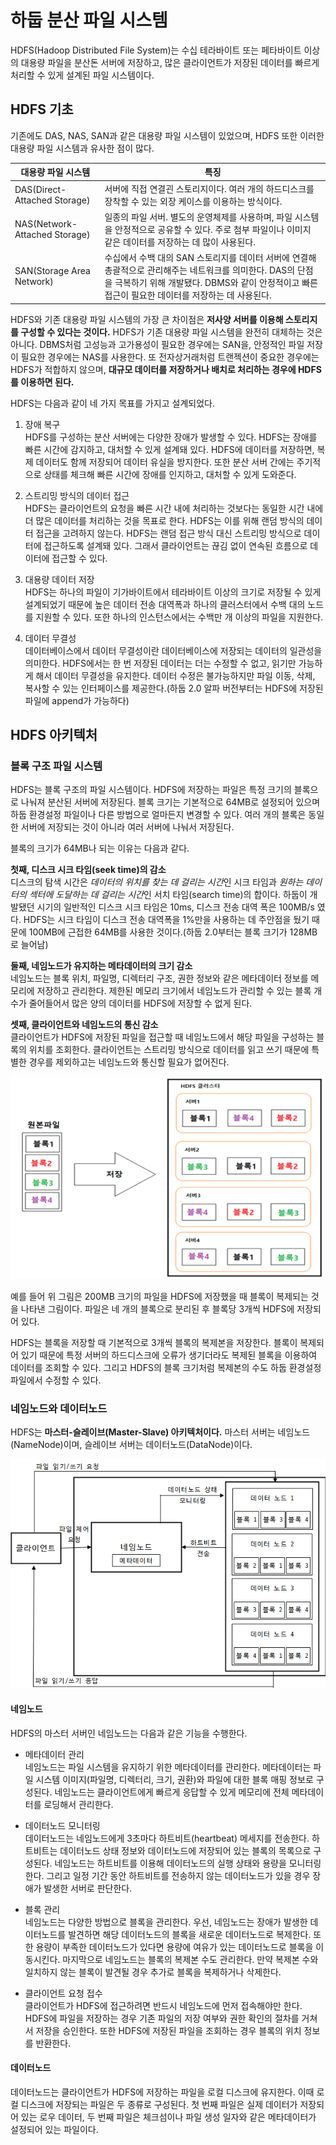 # 하둡 분산 파일 시스템

HDFS(Hadoop Distributed File System)는 수십 테라바이트 또는 페타바이트 이상의 대용량 파일을 분산돈 서버에 저장하고, 많은 클라이언트가 저장된 데이터를 빠르게 처리할 수 있게 설계된 파일 시스템이다.

## HDFS 기초

기존에도 DAS, NAS, SAN과 같은 대용량 파일 시스템이 있었으며, HDFS 또한 이러한 대용량 파일 시스템과 유사한 점이 많다.

대용량 파일 시스템 | 특징
-------------- | --
DAS(Direct-Attached Storage) | 서버에 직접 연결괸 스토리지이다. 여러 개의 하드디스크를 장착할 수 있는 외장 케이스를 이용하는 방식이다.
NAS(Network-Attached Storage) | 일종의 파일 서버. 별도의 운영체제를 사용하며, 파일 시스템을 안정적으로 공유할 수 있다. 주로 첨부 파일이나 이미지 같은 데이터를 저장하는 데 많이 사용된다.
SAN(Storage Area Network) | 수십에서 수백 대의 SAN 스토리지를 데이터 서버에 연결해 총괄적으로 관리해주는 네트워크를 의미한다. DAS의 단점을 극복하기 위해 개발됐다. DBMS와 같이 안정적이고 빠른 접근이 필요한 데이터를 저장하는 데 사용된다.

HDFS와 기존 대용량 파일 시스템의 가장 큰 차이점은 **저사양 서버를 이용해 스토리지를 구성할 수 있다는 것이다.** HDFS가 기존 대용량 파일 시스템을 완전히 대체하는 것은 아니다. DBMS처럼 고성능과 고가용성이 필요한 경우에는 SAN을, 안정적인 파일 저장이 필요한 경우에는 NAS를 사용한다. 또 전자상거래처럼 트랜젝션이 중요한 경우에는 HDFS가 적합하지 않으며, **대규모 데이터를 저장하거나 배치로 처리하는 경우에 HDFS를 이용하면 된다.**

HDFS는 다음과 같이 네 가지 목표를 가지고 설계되었다.

1. 장애 복구  
HDFS를 구성하는 분산 서버에는 다양한 장애가 발생할 수 있다. HDFS는 장애를 빠른 시간에 감지하고, 대처할 수 있게 설계돼 있다. HDFS에 데이터를 저장하면, 복제 데이터도 함께 저장되어 데이터 유실을 방지한다. 또한 분산 서버 간에는 주기적으로 상태를 체크해 빠른 시간에 장애를 인지하고, 대처할 수 있게 도와준다.

2. 스트리밍 방식의 데이터 접근  
HDFS는 클라이언트의 요청을 빠른 시간 내에 처리하는 것보다는 동일한 시간 내에 더 많은 데이터를 처리하는 것을 목표로 한다. HDFS는 이를 위해 랜덤 방식의 데이터 접근을 고려하지 않는다. HDFS는 랜덤 접근 방식 대신 스트리밍 방식으로 데이터에 접근하도록 설계돼 있다. 그래서 클라이언트는 끊김 없이 연속된 흐름으로 데이터에 접근할 수 있다.

3. 대용량 데이터 저장  
HDFS는 하나의 파일이 기가바이트에서 테라바이트 이상의 크기로 저장될 수 있게 설계되었기 때문에 높은 데이터 전송 대역폭과 하나의 클러스터에서 수백 대의 노드를 지원할 수 있다. 또한 하나의 인스턴스에서는 수백만 개 이상의 파일을 지원한다.

4. 데이터 무결성  
데이터베이스에서 데이터 무결성이란 데이터베이스에 저장되는 데이터의 일관성을 의미한다. HDFS에서는 한 번 저장된 데이터는 더는 수정할 수 없고, 읽기만 가능하게 해서 데이터 무결성을 유지한다. 데이터 수정은 불가능하지만 파일 이동, 삭제, 복사할 수 있는 인터페이스를 제공한다.(하둡 2.0 알파 버전부터는 HDFS에 저장된 파일에 append가 가능하다)

## HDFS 아키텍처

### 블록 구조 파일 시스템

HDFS는 블록 구조의 파일 시스템이다. HDFS에 저장하는 파일은 특정 크기의 블록으로 나눠져 분산된 서버에 저장된다. 블록 크기는 기본적으로 64MB로 설정되어 있으며 하둡 환경설정 파일이나 다른 방법으로 얼마든지 변경할 수 있다. 여러 개의 블록은 동일한 서버에 저장되는 것이 아니라 여러 서버에 나눠서 저장된다.

블록의 크기가 64MB나 되는 이유는 다음과 같다.

**첫째, 디스크 시크 타임(seek time)의 감소**  
디스크의 탐색 시간은 *데이터의 위치를 찾는 데 걸리는 시간*인 시크 타임과 *원하는 데이터의 섹터에 도달하는 데 걸리는 시간*인 서치 타임(search time)의 합이다. 하둡이 개발됐던 시기의 일반적인 디스크 시크 타임은 10ms, 디스크 전송 대역 폭은 100MB/s 였다. HDFS는 시크 타임이 디스크 전송 대역폭을 1%만을 사용하는 데 주안점을 뒀기 때문에 100MB에 근접한 64MB를 사용한 것이다.(하둡 2.0부터는 블록 크기가 128MB로 늘어남)

**둘째, 네임노드가 유지하는 메타데이터의 크기 감소**  
네임노드는 블록 위치, 파일명, 디렉터리 구조, 권한 정보와 같은 메타데이터 정보를 메모리에 저장하고 관리한다. 제한된 메모리 크기에서 네임노드가 관리할 수 있는 블록 개수가 줄어들어서 많은 양의 데이터를 HDFS에 저장할 수 없게 된다.

**셋째, 클라이언트와 네임노드의 통신 감소**  
클라이언트가 HDFS에 저장된 파일을 접근할 때 네임노드에서 해당 파일을 구성하는 블록의 위치를 조회한다. 클라이언트는 스트리밍 방식으로 데이터를 읽고 쓰기 때문에 특별한 경우를 제외하고는 네임노드와 통신할 필요가 없어진다.

![HDFS 파일의 복제 구조](/img/하둡_분산_파일_시스템/HDFS_파일의_복제_구조.png "HDFS 파일의 복제 구조")

예를 들어 위 그림은 200MB 크기의 파일을 HDFS에 저장했을 때 블록이 복제되는 것을 나타낸 그림이다. 파일은 네 개의 블록으로 분리된 후 블록당 3개씩 HDFS에 저장되어 있다.

HDFS는 블록을 저장할 때 기본적으로 3개씩 블록의 복제본을 저장한다. 블록이 복제되어 있기 때문에 특정 서버의 하드디스크에 오류가 생기더라도 복제된 블록을 이용하여 데이터를 조회할 수 있다. 그리고 HDFS의 블록 크기처럼 복제본의 수도 하둡 환경설정 파일에서 수정할 수 있다.

### 네임노드와 데이터노드

HDFS는 **마스터-슬레이브(Master-Slave) 아키텍처이다.** 마스터 서버는 네임노드(NameNode)이며, 슬레이브 서버는 데이터노드(DataNode)이다.

![HDFS 아키텍처](/img/하둡_분산_파일_시스템/HDFS_아키텍처.png "HDFS 아키텍처")

#### 네임노드

HDFS의 마스터 서버인 네임노드는 다음과 같은 기능을 수행한다.

* 메타데이터 관리  
네임노드는 파일 시스템을 유지하기 위한 메타데이터를 관리한다. 메타데이터는 파일 시스템 이미지(파일명, 디렉터리, 크기, 권환)와 파일에 대한 블록 매핑 정보로 구성된다. 네임노드는 클라이언트에게 빠르게 응답할 수 있게 메모리에 전체 메타데이터를 로딩해서 관리한다.

* 데이터노드 모니터링  
데이터노드는 네임노드에게 3초마다 하트비트(heartbeat) 메세지를 전송한다. 하트비트는 데이터노드 상태 정보와 데이터노드에 저장되어 있는 블록의 목록으로 구성된다. 네임노드는 하트비트를 이용해 데이터노드의 실행 상태와 용량을 모니터링한다. 그리고 일정 기간 동안 하트비트를 전송하지 않는 데이터노드가 있을 경우 장애가 발생한 서버로 판단한다.

* 블록 관리  
네임노드는 다양한 방법으로 블록을 관리한다. 우선, 네임노드는 장애가 발생한 데이터노드를 발견하면 해당 데이터노드의 블록을 새로운 데이터노드로 복제한다. 또한 용량이 부족한 데이터노드가 있다면 용량에 여유가 있는 데이터노드로 블록을 이동시킨다. 마지막으로 네임노드는 블록의 복제본 수도 관리한다. 만약 복제본 수와 일치하지 않는 블록이 발견될 경우 추가로 블록을 복제하거나 삭제한다.

* 클라이언트 요청 접수  
클라이언트가 HDFS에 접근하려면 반드시 네임노드에 먼저 접속해야만 한다. HDFS에 파일을 저장하는 경우 기존 파일의 저장 여부와 권한 확인의 절차를 거쳐서 저장을 승인한다. 또한 HDFS에 저장된 파일을 조회하는 경우 블록의 위치 정보를 반환한다.

#### 데이터노드

데이터노드는 클라이언트가 HDFS에 저장하는 파일을 로컬 디스크에 유지한다. 이때 로컬 디스크에 저장되는 파일은 두 종류로 구성된다. 첫 번째 파일은 실제 데이터가 저장되어 있는 로우 데이터, 두 번째 파일은 체크섬이나 파일 생성 일자와 같은 메타데이터가 설정되어 있는 파일이다.